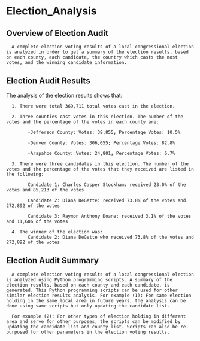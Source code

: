 # Election_Analysis

## Overview of Election Audit
      A complete election voting results of a local congressional election is analyzed in order to get a summary of the election results, based on each county, each candidate, the country which casts the most votes, and the winning candidate information.

## Election Audit Results

The analysis of the election results shows that:

      1. There were total 369,711 total votes cast in the election.

      2. Three counties cast votes in this election. The number of the votes and the percentage of the votes in each county are:

            -Jefferson County: Votes: 38,855; Percentage Votes: 10.5%

            -Denver County: Votes: 306,055; Percentage Votes: 82.8%

            -Arapahoe County: Votes: 24,801; Percentage Votes: 6.7%

      3. There were three candidates in this election. The number of the votes and the percentage of the votes that they received are listed in the following:

            Candidate 1: Charles Casper Stockham: received 23.0% of the votes and 85,213 of the votes

            Candidate 2: Diana DeGette: received 73.8% of the votes and 272,892 of the votes

            Candidate 3: Raymon Anthony Doane: received 3.1% of the votes and 11,606 of the votes

      4. The winner of the election was:
            Candidate 2: Diana DeGette who received 73.8% of the votes and 272,892 of the votes

## Election Audit Summary

      A complete election voting results of a local congressional election is analyzed using Python programming scripts. A summary of the election results, based on each county and each candidate, is generated. This Python programming scripts can be used for other similar election results analysis. For example (1): For same election holding in the same local area in future years, the analysis can be done using same scripts but only updating the candidate list.

      For example (2): For other types of election holding in different area and serve for other purposes, the scripts can be modified by updating the candidate list and county list. Scripts can also be re-purposed for other parameters in the election voting results.
